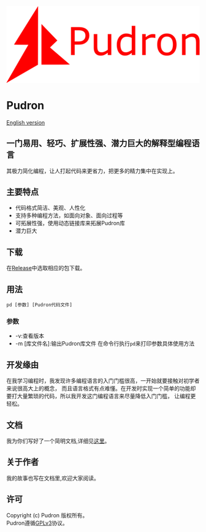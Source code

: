![label PNG](docs/img/label.png)
# Pudron
[English version](README_EN.md)
## 一门易用、轻巧、扩展性强、潜力巨大的解释型编程语言
其极力简化编程，让人打起代码来更省力，把更多的精力集中在实现上。
## 主要特点
* 代码格式简洁、美观、人性化
* 支持多种编程方法，如面向对象、面向过程等
* 可拓展性强，使用动态链接库来拓展Pudron库
* 潜力巨大
## 下载
在[Release](https://gitee.com/pudron/Pudron/releases/)中选取相应的包下载。
## 用法
`pd [参数] [Pudron代码文件]`
### 参数
* -v:查看版本
* -m [库文件名]:输出Pudron库文件
在命令行执行`pd`来打印参数具体使用方法  
## 开发缘由
在我学习编程时，我发现许多编程语言的入门门槛很高，一开始就要接触对初学者来说很高大上的概念，
而且语言格式有点难懂。在开发时实现一个简单的功能却要打大量繁琐的代码，所以我开发这门编程语言来尽量降低入门门槛，
让编程更轻松。
## 文档
我为你们写好了一个简明文档,详细见[这里](https://pudron.gitee.io/)。
## 关于作者
我的故事也写在文档里,欢迎大家阅读。
## 许可
Copyright (c) Pudron 版权所有。  
Pudron遵循[GPLv3](LICENSE)协议。